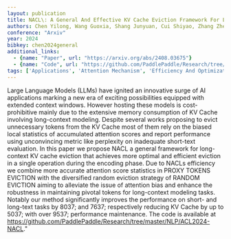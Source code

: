 ```yaml
---
layout: publication
title: NACL\: A General And Effective KV Cache Eviction Framework For Llms At Inference Time
authors: Chen Yilong, Wang Guoxia, Shang Junyuan, Cui Shiyao, Zhang Zhenyu, Liu Tingwen, Wang Shuohuan, Sun Yu, Yu Dianhai, Wu Hua
conference: "Arxiv"
year: 2024
bibkey: chen2024general
additional_links:
  - {name: "Paper", url: "https://arxiv.org/abs/2408.03675"}
  - {name: "Code", url: "https://github.com/PaddlePaddle/Research/tree/master/NLP/ACL2024-NACL"}
tags: ['Applications', 'Attention Mechanism', 'Efficiency And Optimization', 'Ethics And Bias', 'Has Code', 'Model Architecture', 'Security', 'Tools']
---
```

Large Language Models (LLMs) have ignited an innovative surge of AI applications marking a new era of exciting possibilities equipped with extended context windows. However hosting these models is cost-prohibitive mainly due to the extensive memory consumption of KV Cache involving long-context modeling. Despite several works proposing to evict unnecessary tokens from the KV Cache most of them rely on the biased local statistics of accumulated attention scores and report performance using unconvincing metric like perplexity on inadequate short-text evaluation. In this paper we propose NACL a general framework for long-context KV cache eviction that achieves more optimal and efficient eviction in a single operation during the encoding phase. Due to NACLs efficiency we combine more accurate attention score statistics in PROXY TOKENS EVICTION with the diversified random eviction strategy of RANDOM EVICTION aiming to alleviate the issue of attention bias and enhance the robustness in maintaining pivotal tokens for long-context modeling tasks. Notably our method significantly improves the performance on short- and long-text tasks by 8037; and 7637; respectively reducing KV Cache by up to 5037; with over 9537; performance maintenance. The code is available at https://github.com/PaddlePaddle/Research/tree/master/NLP/ACL2024-NACL."

